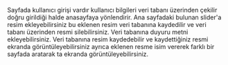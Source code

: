 Sayfada kullanıcı girişi vardır  kullanıcı bilgileri veri tabanı üzerinden çekilir doğru girildiği halde anasayfaya yönlendirir.
Ana sayfadaki bulunan slider'a resim ekleyebilirsiniz bu eklenen resim veri tabanına kaydedilir ve veri tabanı üzerinden resmi silebilirsiniz.
Veri tabanına duyuru metni ekleyebilirsiniz.
Veri tabanına resim kaydedebilir ve kaydettiğiniz resmi ekranda görüntüleyebilirsiniz ayrıca eklenen resme isim vererek farklı bir sayfada aratarak ta ekranda görüntüleyebilirsiniz.

